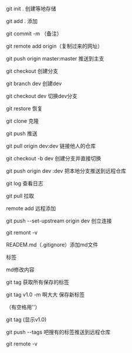 git init . 创建等地存储

git add . 添加

git commit -m （备注）

git remote add origin（复制过来的网址）

git push origin master:master  推送到主支

git  checkout 创建分支

git branch  dev  创建dev

git checkout dev 切换dev分支

git restore 恢复

git clone 克隆

git push 推送

git pull  origin dev:dev 链接他人的仓库

git checkout -b dev  创建分支并直接切换

git push origin dev :dev  把本地分支推送到远程仓库

git log 查看日志

git pull 拉取

 remote add 远程添加

git push --set-upstream origin dev 创立连接

git  remont -v  

READEM.md（.gitignore）添加md文件



标签

md修改内容

git tag 获取所有保存的标签

git tag v1.0 -m 啊大大  保存新标签

（有空格用''）

git tag (显示v1.0)

git push --tags  吧搜有的标签推送到远程仓库

git remote -v   





